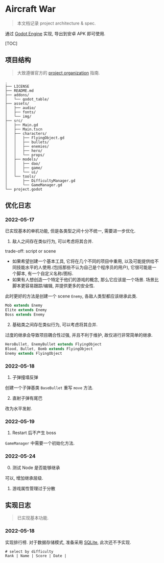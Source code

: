# Aircraft War

> 本文档记录 project architecture & spec.

通过 [Godot Engine](https://godotengine.org/) 实现, 导出到安卓 APK 即可使用.

[TOC]

## 项目结构

> 大致遵循官方的 [project organization](https://docs.godotengine.org/zh_CN/stable/tutorials/best_practices/project_organization.html) 指南.

```tree
.
├── LICENSE
├── README.md
├── addons/
│   └── godot_table/
├── assets/
│   ├── audio/
│   ├── fonts/
│   └── img/
├── src/
│   ├── Main.gd
│   ├── Main.tscn
│   ├── characters/
│   │   ├── FlyingObject.gd
│   │   ├── bullets/
│   │   ├── enemies/
│   │   ├── hero/
│   │   └── props/
│   ├── models/
│   │   ├── dao/
│   │   ├── game/
│   │   └── ui/
│   └── tools/
│       ├── DifficultyManager.gd
│       └── GameManager.gd
└── project.godot
 ```

## 优化日志

### 2022-05-17

已实现基本的单机功能, 但是各类型之间十分不统一, 需要进一步优化.

1. 敌人之间存在类似行为, 可以考虑将其合并.

trade-off: script or scene
* 如果希望创建一个基本工具, 它将在几个不同的项目中重用, 以及可能提供给不同技能水平的人使用.(包括那些不认为自己是个程序员的用户), 它很可能是一个脚本, 有一个自定义名称/图标.
* 如果有人想创造一个特定于他们的游戏的概念, 那么它应该是一个场景. 场景比脚本更容易跟踪/编辑, 并提供更多的安全性.

此时更好的方法是创建一个 scene `Enemy`, 各敌人类型都应该继承此类.

```java
Mob extends Enemy
Elite extends Enemy
Boss extends Enemy
```

2. 基础类之间存在类似行为, 可以考虑将其合并.

过度的继承会导致项目耦合性过强, 并且不利于维护, 故仅进行非常简单的继承.

```java
HeroBullet, EnemyBullet extends FlyingObject
Blood, Bullet, Bomb extends FlyingObject
Enemy extends FlyingObject
```

### 2022-05-18

1. 子弹撞墙反弹

创建一个子弹基类 `BaseBullet` 重写 `move` 方法.

2. 直射子弹有尾巴

改为水平发射.

### 2022-05-19

1. Restart 后不产生 boss

`GameManager` 中需要一个初始化方法.

### 2022-05-24

0. 测试 Node 是否能够继承

可以, 增加继承层级.

1. 游戏属性管理过于分散



## 实现日志

> 已实现基本功能.

### 2022-05-18

实现排行榜. 对于数据存储模式, 准备采用 [SQLite](https://github.com/2shady4u/godot-sqlite), 此次还不予实现.

```
# select by difficulty
Rank | Name | Score | Date |
```

